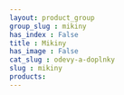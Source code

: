```yaml
---
layout: product_group
group_slug : mikiny
has_index : False
title : Mikiny
has_image : False
cat_slug : odevy-a-doplnky
slug : mikiny
products:
---
```


